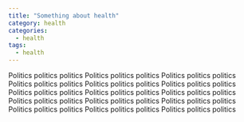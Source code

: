 ```yaml
---
title: "Something about health"
category: health
categories:
  - health
tags:
  - health
---
```


Politics politics politics Politics politics politics Politics politics politics Politics politics politics Politics politics politics Politics politics politics Politics politics politics Politics politics politics Politics politics politics Politics politics politics Politics politics politics Politics politics politics Politics politics politics Politics politics politics Politics politics politics
